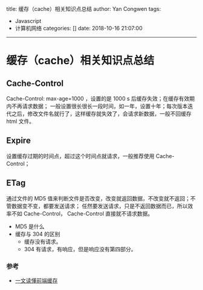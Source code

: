 title: 缓存（cache）相关知识点总结
author: Yan Congwen
tags:
  - Javascript
  - 计算机网络
categories: []
date: 2018-10-16 21:07:00
---
# 缓存（cache）相关知识点总结

## Cache-Control

Cache-Control: max-age=1000 ，设置的是 1000 s 后缓存失效；在缓存有效期内不再请求数据；
一般设置很长很长一段时间，如一年，设置十年；每次版本迭代之后，修改文件名就行了，这样缓存就失效了，会请求新数据，一般不回缓存 html 文件。

## Expire

设置缓存过期的时间点，超过这个时间点就请求，一般推荐使用 Cache-Control；

## ETag

通过文件的 MD5 值来判断文件是否改变，改变就返回数据，不改变就不返回；不管数据变不变，都要发送请求；
任然要发送请求，只是不返回数据而已，所以效率不如 Cache-Control， Cache-Control 直接就不请求数据。

- MD5 是什么
- 缓存与 304 的区别
  - 缓存没有请求。
  - 304 有请求，有响应，但是响应没有第四部分。

### 参考

- [一文读懂前端缓存](https://mp.weixin.qq.com/s/e42vFNPPxt7zcd1N0Li7pg)
